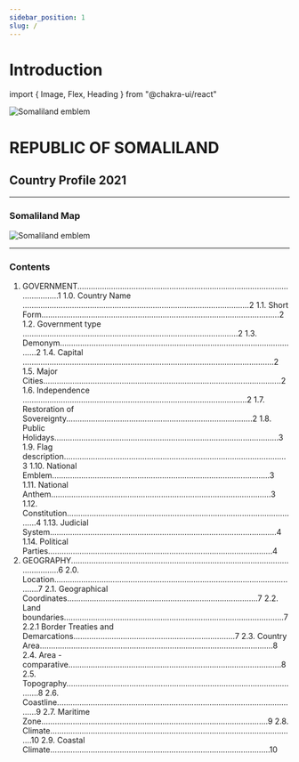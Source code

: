 ```yaml
---
sidebar_position: 1
slug: /
---
```


# Introduction

import { Image, Flex, Heading } from "@chakra-ui/react"

<Flex boxSize="xs" bg="red.200" justify="center" mb={12}>
  <Image   boxSize="250px"
    objectFit="cover" src="img/emblem.svg" alt="Somaliland emblem" />
</Flex>

<h1 style={{color:'red', extAlign: 'center'}}>REPUBLIC OF SOMALILAND</h1>
<h2 style={{color:'green', textAlign: 'center'}}>Country Profile 2021</h2>

---

### Somaliland Map

<Flex boxSize="xs" bg="red.200" justify="center" mb={12}>
  <Image      objectFit="cover" src="img/map1.jpg" alt="Somaliland emblem" />
</Flex>

---

### Contents

1. GOVERNMENT..............................................................................................................1
   1.0. Country Name .....................................................................................................2
   1.1. Short Form..........................................................................................................2
   1.2. Government type ................................................................................................2
   1.3. Demonym............................................................................................................2
   1.4. Capital ................................................................................................................2
   1.5. Major Cities..........................................................................................................2
   1.6. Independence ....................................................................................................2
   1.7. Restoration of Sovereignty...................................................................................2
   1.8. Public Holidays....................................................................................................3
   1.9. Flag description...................................................................................................3
   1.10. National Emblem.................................................................................................3
   1.11. National Anthem..................................................................................................3
   1.12. Constitution.........................................................................................................4
   1.13. Judicial System.....................................................................................................4
   1.14. Political Parties....................................................................................................4
2. GEOGRAPHY.................................................................................................................6
   2.0. Location...............................................................................................................7
   2.1. Geographical Coordinates.....................................................................................7
   2.2. Land boundaries..................................................................................................7
   2.2.1 Border Treaties and Demarcations........................................................................7
   2.3. Country Area........................................................................................................8
   2.4. Area - comparative...............................................................................................8
   2.5. Topography..........................................................................................................8
   2.6. Coastline.............................................................................................................9
   2.7. Maritime Zone.....................................................................................................9
   2.8. Climate..............................................................................................................10
   2.9. Coastal Climate..................................................................................................10
